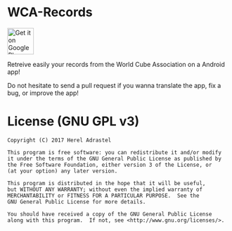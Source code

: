 # WCA-Records

<a href="https://play.google.com/store/apps/details?id=com.adrastel.niviel" target="_blank">
  <img alt="Get it on Google Play"
       src="https://play.google.com/intl/en_us/badges/images/generic/en-play-badge.png" height="60"/>
</a>

Retreive easily your records from the World Cube Association on a Android app!

Do not hesitate to send a pull request if you wanna translate the app, fix a bug, or improve the app!

# License (GNU GPL v3)

    Copyright (C) 2017 Herel Adrastel

    This program is free software: you can redistribute it and/or modify
    it under the terms of the GNU General Public License as published by
    the Free Software Foundation, either version 3 of the License, or
    (at your option) any later version.

    This program is distributed in the hope that it will be useful,
    but WITHOUT ANY WARRANTY; without even the implied warranty of
    MERCHANTABILITY or FITNESS FOR A PARTICULAR PURPOSE.  See the
    GNU General Public License for more details.

    You should have received a copy of the GNU General Public License
    along with this program.  If not, see <http://www.gnu.org/licenses/>.
